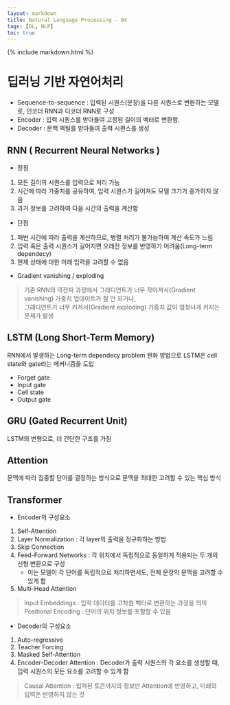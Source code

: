```yaml
---
layout: markdown
title: Natural Language Processing - 04
tags: [DL, NLP]
toc: true
---
```


{% include markdown.html %}

# 딥러닝 기반 자연어처리

- Sequence-to-sequence : 입력된 시퀀스(문장)을 다른 시퀀스로 변환하는 모델로, 인코더 RNN과 디코더 RNN로 구성
- Encoder : 입력 시퀀스를 받아들여 고정된 길이의 벡터로 변환함.
- Decoder : 문맥 벡털를 받아들여 출력 시퀀스를 생성

## RNN ( Recurrent Neural Networks )

- 장점
1. 모든 길이의 시퀀스를 입력으로 처리 가능
2. 시간에 따라 가중치를 공유하여, 입력 시퀀스가 길어져도 모델 크기가 증가하지 않음
3. 과거 정보를 고려하여 다음 시간의 출력을 계산함

- 단점
1. 매번 시간에 따라 출력을 계산하므로, 병렬 처리가 불가능하여 계산 속도가 느림
2. 입력 혹은 출력 시퀀스가 길어지면 오래전 정보를 반영하기 어려움(Long-term dependecy)
3. 현재 상태에 대한 미래 입력을 고려할 수 없음

- Gradient vanishing / exploding
> 기존 RNN의 역전파 과정에서 그래디언트가 너무 작아져서(Gradient vanishing) 가중치 업데이트가 잘 안 되거나,  
> 그래디언트가 너무 커져서(Gradient exploding) 가중치 값이 엄청나게 커지는 문제가 발생

## LSTM (Long Short-Term Memory)

RNN에서 발생하는 Long-term dependecy problem 완화 방법으로 LSTM은 cell state와 gate라는 메커니즘을 도입

- Forget gate
- Input gate
- Cell state
- Output gate

## GRU (Gated Recurrent Unit)

LSTM의 변형으로, 더 간단한 구조를 가짐


## Attention

문맥에 따라 집중할 단어를 결정하는 방식으로 문맥을 최대한 고려할 수 있는 핵심 방식

## Transformer

- Encoder의 구성요소
1. Self-Attention
2. Layer Normalization : 각 layer의 출력을 정규화하는 방법
3. Skip Connection
4. Feed-Forward Networks : 각 위치에서 독립적으로 동일하게 적용되는 두 개의 선형 변환으로 구성
   - 이는 모델이 각 단어를 독립적으로 처리하면서도, 전체 문장의 문맥을 고려할 수 있게 함
5. Multi-Head Attention

> Input Embeddings : 입력 데이터를 고차원 벡터로 변환하는 과정을 의미  
> Positional Encoding : 단어의 위치 정보를 포함할 수 있음

- Decoder의 구성요소
1. Auto-regressive
2. Teacher Forcing
3. Masked Self-Attention
4. Encoder-Decoder Attention : Decoder가 출력 시퀀스의 각 요소를 생성할 때, 입력 시퀀스의 모든 요소를 고려할 수 있게 함

> Causal Attention : 입력된 토큰까지의 정보만 Attention에 반영하고, 미래의 입력은 반영하지 않는 것
